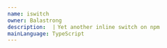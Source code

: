 ```yaml
---
name: iswitch
owner: Balastrong
description: ⎹ Yet another inline switch on npm
mainLanguage: TypeScript
---
```

